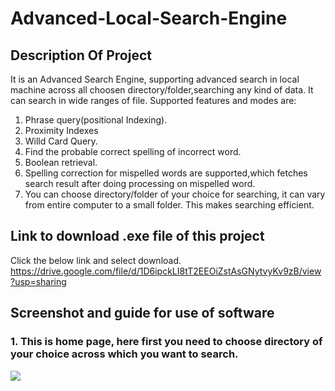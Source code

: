 # Advanced-Local-Search-Engine

## Description Of Project
It is an Advanced Search Engine, supporting advanced search in local machine across all choosen directory/folder,searching any kind of data. It can search in wide ranges of file.
Supported features and modes are:
1. Phrase query(positional Indexing).
2. Proximity Indexes
3. Willd Card Query.
4. Find the probable correct spelling of incorrect word.
5. Boolean retrieval.
5. Spelling correction for mispelled words are supported,which fetches search result after doing processing on mispelled word.
6. You can choose directory/folder of your choice for searching, it can vary from entire computer to a small folder. This makes searching efficient.

## Link to download .exe file of this project
Click the below link and select download. \
https://drive.google.com/file/d/1D6ipckLI8tT2EEOiZstAsGNytvyKv9zB/view?usp=sharing

## Screenshot and guide for use of software
###  1. This is home page, here first you need to choose directory of your choice across which you want to search. 

<img src="https://user-images.githubusercontent.com/40437267/83483452-55e57a80-a4c0-11ea-9528-a3d81be6157e.png" >









